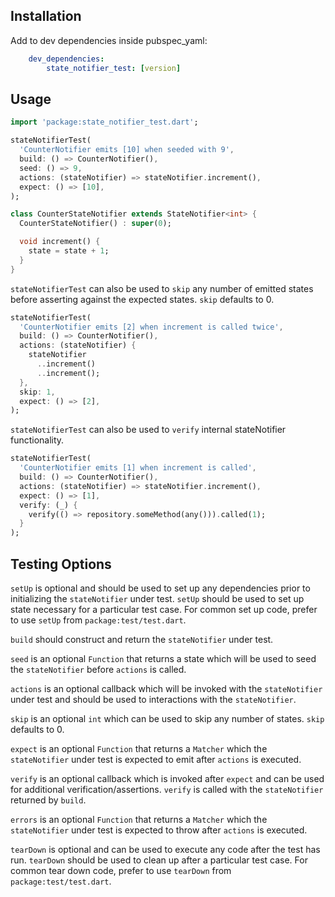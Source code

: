 <!-- 
This README describes the package. If you publish this package to pub.dev,
this README's contents appear on the landing page for your package.

For information about how to write a good package README, see the guide for
[writing package pages](https://dart.dev/guides/libraries/writing-package-pages). 

For general information about developing packages, see the Dart guide for
[creating packages](https://dart.dev/guides/libraries/create-library-packages)
and the Flutter guide for
[developing packages and plugins](https://flutter.dev/developing-packages). 
-->

## Installation

Add to dev dependencies inside pubspec_yaml:

```yaml
    dev_dependencies:
        state_notifier_test: [version]
```

## Usage

```dart
import 'package:state_notifier_test.dart';

stateNotifierTest(
  'CounterNotifier emits [10] when seeded with 9',
  build: () => CounterNotifier(),
  seed: () => 9,
  actions: (stateNotifier) => stateNotifier.increment(),
  expect: () => [10],
);

class CounterStateNotifier extends StateNotifier<int> {
  CounterStateNotifier() : super(0);

  void increment() {
    state = state + 1;
  }
}
```

`stateNotifierTest` can also be used to `skip` any number of emitted states
before asserting against the expected states.
`skip` defaults to 0.

```dart
stateNotifierTest(
  'CounterNotifier emits [2] when increment is called twice',
  build: () => CounterNotifier(),
  actions: (stateNotifier) {
    stateNotifier
      ..increment()
      ..increment();
  },
  skip: 1,
  expect: () => [2],
);
```

`stateNotifierTest` can also be used to `verify` internal stateNotifier functionality.

```dart
stateNotifierTest(
  'CounterNotifier emits [1] when increment is called',
  build: () => CounterNotifier(),
  actions: (stateNotifier) => stateNotifier.increment(),
  expect: () => [1],
  verify: (_) {
    verify(() => repository.someMethod(any())).called(1);
  }
);
 ```


## Testing Options
 `setUp` is optional and should be used to set up
 any dependencies prior to initializing the `stateNotifier` under test.
 `setUp` should be used to set up state necessary for a particular test case.
 For common set up code, prefer to use `setUp` from `package:test/test.dart`.

 `build` should construct and return the `stateNotifier` under test.

 `seed` is an optional `Function` that returns a state
 which will be used to seed the `stateNotifier` before `actions` is called.

 `actions` is an optional callback which will be invoked with the `stateNotifier` under
 test and should be used to interactions with the `stateNotifier`.

 `skip` is an optional `int` which can be used to skip any number of states.
 `skip` defaults to 0.

 `expect` is an optional `Function` that returns a `Matcher` which the `stateNotifier`
 under test is expected to emit after `actions` is executed.

 `verify` is an optional callback which is invoked after `expect`
 and can be used for additional verification/assertions.
 `verify` is called with the `stateNotifier` returned by `build`.

 `errors` is an optional `Function` that returns a `Matcher` which the `stateNotifier`
 under test is expected to throw after `actions` is executed.

 `tearDown` is optional and can be used to
 execute any code after the test has run.
 `tearDown` should be used to clean up after a particular test case.
 For common tear down code, prefer to use `tearDown` from `package:test/test.dart`.

